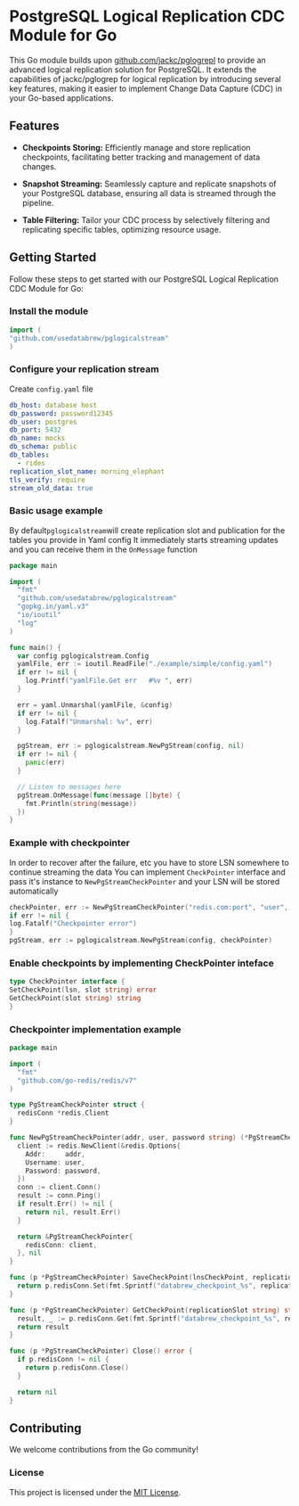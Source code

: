 # PostgreSQL Logical Replication CDC Module for Go

This Go module builds upon [github.com/jackc/pglogrepl](https://github.com/jackc/pglogrepl) to provide an advanced
logical replication solution for PostgreSQL. It extends the capabilities of jackc/pglogrep for logical replication by
introducing several key features, making it easier to implement Change Data Capture (CDC) in your Go-based applications.

## Features

- **Checkpoints Storing:** Efficiently manage and store replication checkpoints, facilitating better tracking and
  management of data changes.

- **Snapshot Streaming:** Seamlessly capture and replicate snapshots of your PostgreSQL database, ensuring all data is
  streamed through the pipeline.

- **Table Filtering:** Tailor your CDC process by selectively filtering and replicating specific tables, optimizing
  resource usage.

## Getting Started

Follow these steps to get started with our PostgreSQL Logical Replication CDC Module for Go:

### Install the module

```go
import (
"github.com/usedatabrew/pglogicalstream"
)

```

### Configure your replication stream

Create `config.yaml` file

```yaml
db_host: database host
db_password: password12345
db_user: postgres
db_port: 5432
db_name: mocks
db_schema: public
db_tables:
  - rides
replication_slot_name: morning_elephant
tls_verify: require
stream_old_data: true
```

### Basic usage example

By default`pglogicalstream`will create replication slot and publication for the tables you provide in Yaml config
It immediately starts streaming updates and you can receive them in the `OnMessage` function

```go
package main

import (
  "fmt"
  "github.com/usedatabrew/pglogicalstream"
  "gopkg.in/yaml.v3"
  "io/ioutil"
  "log"
)

func main() {
  var config pglogicalstream.Config
  yamlFile, err := ioutil.ReadFile("./example/simple/config.yaml")
  if err != nil {
    log.Printf("yamlFile.Get err   #%v ", err)
  }

  err = yaml.Unmarshal(yamlFile, &config)
  if err != nil {
    log.Fatalf("Unmarshal: %v", err)
  }

  pgStream, err := pglogicalstream.NewPgStream(config, nil)
  if err != nil {
    panic(err)
  }

  // Listen to messages here
  pgStream.OnMessage(func(message []byte) {
    fmt.Println(string(message))
  })
}
```

### Example with checkpointer

In order to recover after the failure, etc you have to store LSN somewhere to continue streaming the data
You can implement `CheckPointer` interface and pass it's instance to  `NewPgStreamCheckPointer` and your LSN
will be stored automatically

```go
checkPointer, err := NewPgStreamCheckPointer("redis.com:port", "user", "password")
if err != nil {
log.Fatalf("Checkpointer error")
}
pgStream, err := pglogicalstream.NewPgStream(config, checkPointer)
```

### Enable checkpoints by implementing CheckPointer inteface

```go
type CheckPointer interface {
SetCheckPoint(lsn, slot string) error
GetCheckPoint(slot string) string
}
```

### Checkpointer implementation example

```go
package main

import (
  "fmt"
  "github.com/go-redis/redis/v7"
)

type PgStreamCheckPointer struct {
  redisConn *redis.Client
}

func NewPgStreamCheckPointer(addr, user, password string) (*PgStreamCheckPointer, error) {
  client := redis.NewClient(&redis.Options{
    Addr:     addr,
    Username: user,
    Password: password,
  })
  conn := client.Conn()
  result := conn.Ping()
  if result.Err() != nil {
    return nil, result.Err()
  }

  return &PgStreamCheckPointer{
    redisConn: client,
  }, nil
}

func (p *PgStreamCheckPointer) SaveCheckPoint(lnsCheckPoint, replicationSlot string) error {
  return p.redisConn.Set(fmt.Sprintf("databrew_checkpoint_%s", replicationSlot), lnsCheckPoint, 0).Err()
}

func (p *PgStreamCheckPointer) GetCheckPoint(replicationSlot string) string {
  result, _ := p.redisConn.Get(fmt.Sprintf("databrew_checkpoint_%s", replicationSlot)).Result()
  return result
}

func (p *PgStreamCheckPointer) Close() error {
  if p.redisConn != nil {
    return p.redisConn.Close()
  }

  return nil
}
```

## Contributing

We welcome contributions from the Go community!

### License

This project is licensed under the [MIT License](LICENSE).